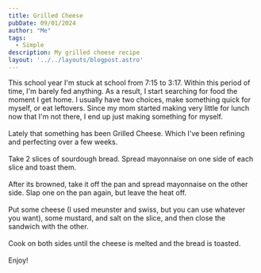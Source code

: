 ```yaml
---
title: Grilled Cheese
pubDate: 09/01/2024
author: "Me"
tags:
  - Simple
description: My grilled cheese recipe
layout: '../../layouts/blogpost.astro'
---
```



This school year I'm stuck at school from 7:15 to 3:17. Within this period of time, I'm barely fed anything. As a result, I start searching for food the moment I get home. I usually have two choices, make something quick for myself, or eat leftovers. Since my mom started making very little for lunch now that I'm not there, I end up just making something for myself.  
   <br/>
Lately that something has been Grilled Cheese. Which I've been refining and perfecting over a few weeks.  
<br/>
Take 2 slices of sourdough bread. Spread mayonnaise on one side of each slice and toast them.  
<br/>
After its browned, take it off the pan and spread mayonnaise on the other side. Slap one on the pan again, but leave the heat off.  
<br/>
Put some cheese (I used meunster and swiss, but you can use whatever you want), some mustard, and salt on the slice, and then close the sandwich with the other.   
<br/>
Cook on both sides until the cheese is melted and the bread is toasted.  
<br/>
Enjoy! 
 
